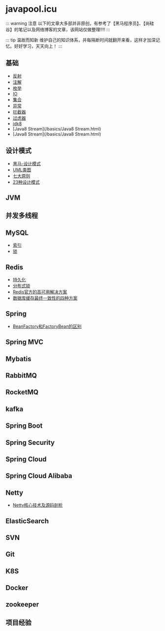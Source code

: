 # javapool.icu
::: warning 注意
以下的文章大多部并非原创，有参考了【黑马程序员】、【尚硅谷】的笔记以及网络博客的文章，该网站仅做整理!!!!
:::

::: tip 温故而知新
维护自己的知识体系，并每隔断时间就翻开来看，这样才加深记忆。好好学习，天天向上！
:::
## 基础
- [反射](/basics/反射.html)
- [注解](/basics/注解.html)
- [枚举](/basics/枚举.html)
- [IO](/basics/IO.html)  
- [集合](/basics/集合.html)  
- [异常](/basics/异常.html)  
- [拦截器](/basics/拦截器.html)
- [过虑器](/basics/过虑器.html)
- [jdk8](/basics/jdk8.html)
- [Java8 Stream](/basics/Java8 Stream.html)
- [Java8 Stream](/basics/Java8 Stream.html)

## 设计模式
- [黑马-设计模式](/designpattern/黑马-设计模式.html)
- [UML类图](/designpattern/UML.html)
- [七大原则](/designpattern/七大原则.html)
- [23种设计模式](/designpattern/23种设计模式.html)

## JVM
## 并发多线程
## MySQL
- [索引](/mysql/索引.html)
- [锁](/mysql/锁.html)

## Redis
- [持久化](/redis/持久化.html)
- [分布式锁](/redis/分布式锁.html)
- [Redis官方的高可用解决方案](/redis/Redis官方的高可用解决方案.html)
- [数据库缓存最终一致性的四种方案](/redis/数据库缓存最终一致性的四种方案.html)
## Spring
- [BeanFactory和FactoryBean的区别](/spring/BeanFactory和FactoryBean的区别.html)
## Spring MVC
## Mybatis
## RabbitMQ
## RocketMQ
## kafka
## Spring Boot
## Spring Security
## Spring Cloud
## Spring Cloud Alibaba
## Netty
- [Netty核心技术及源码剖析](/netty/Netty核心技术及源码剖析.html)
## ElasticSearch
## SVN
## Git
## K8S
## Docker
## zookeeper
## 项目经验
